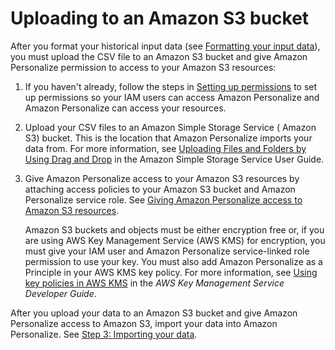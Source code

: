 # Uploading to an Amazon S3 bucket<a name="data-prep-upload-s3"></a>

 After you format your historical input data \(see [Formatting your input data](data-prep-formatting.md)\), you must upload the CSV file to an Amazon S3 bucket and give Amazon Personalize permission to access to your Amazon S3 resources: 

1. If you haven't already, follow the steps in [Setting up permissions](aws-personalize-set-up-permissions.md) to set up permissions so your IAM users can access Amazon Personalize and Amazon Personalize can access your resources\.

1. Upload your CSV files to an Amazon Simple Storage Service \( Amazon S3\) bucket\. This is the location that Amazon Personalize imports your data from\. For more information, see [Uploading Files and Folders by Using Drag and Drop](https://docs.aws.amazon.com/AmazonS3/latest/user-guide/upload-objects.html) in the Amazon Simple Storage Service User Guide\.

1. Give Amazon Personalize access to your Amazon S3 resources by attaching access policies to your Amazon S3 bucket and Amazon Personalize service role\. See [Giving Amazon Personalize access to Amazon S3 resources](granting-personalize-s3-access.md)\.

    Amazon S3 buckets and objects must be either encryption free or, if you are using AWS Key Management Service \(AWS KMS\) for encryption, you must give your IAM user and Amazon Personalize service\-linked role permission to use your key\. You must also add Amazon Personalize as a Principle in your AWS KMS key policy\. For more information, see [Using key policies in AWS KMS](https://docs.aws.amazon.com/kms/latest/developerguide/key-policies.html) in the *AWS Key Management Service Developer Guide*\.

After you upload your data to an Amazon S3 bucket and give Amazon Personalize access to Amazon S3, import your data into Amazon Personalize\. See [ Step 3: Importing your data](data-prep-importing.md)\. 